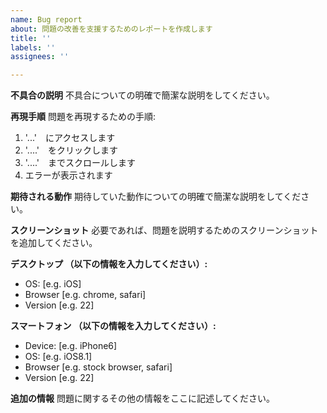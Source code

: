 ```yaml
---
name: Bug report
about: 問題の改善を支援するためのレポートを作成します
title: ''
labels: ''
assignees: ''

---
```


**不具合の説明**
不具合についての明確で簡潔な説明をしてください。

**再現手順**
問題を再現するための手順:

1. '...'　にアクセスします
2. '....'　をクリックします
3. '....'　までスクロールします
4. エラーが表示されます

**期待される動作**
期待していた動作についての明確で簡潔な説明をしてください。

**スクリーンショット**
必要であれば、問題を説明するためのスクリーンショットを追加してください。

**デスクトップ （以下の情報を入力してください）:**

- OS: [e.g. iOS]
- Browser [e.g. chrome, safari]
- Version [e.g. 22]

**スマートフォン （以下の情報を入力してください）:**

- Device: [e.g. iPhone6]
- OS: [e.g. iOS8.1]
- Browser [e.g. stock browser, safari]
- Version [e.g. 22]

**追加の情報**
問題に関するその他の情報をここに記述してください。
